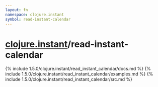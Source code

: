 ```yaml
---
layout: fn
namespace: clojure.instant
symbol: read-instant-calendar
---
```


# [clojure.instant](../)/read-instant-calendar

{% include 1.5.0/clojure.instant/read_instant_calendar/docs.md %}
{% include 1.5.0/clojure.instant/read_instant_calendar/examples.md %}
{% include 1.5.0/clojure.instant/read_instant_calendar/src.md %}

